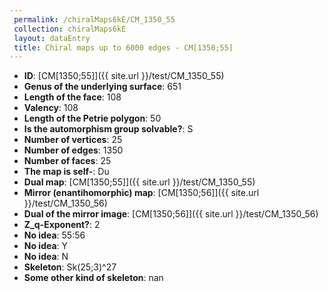 ```yaml
--- 
 permalink: /chiralMaps6kE/CM_1350_55 
 collection: chiralMaps6kE
 layout: dataEntry
 title: Chiral maps up to 6000 edges - CM[1350;55]
---
```


- **ID**: [CM[1350;55]]({{ site.url }}/test/CM_1350_55)
- **Genus of the underlying surface**: 651
- **Length of the face**: 108
- **Valency**: 108
- **Length of the Petrie polygon**: 50
- **Is the automorphism group solvable?**: S
- **Number of vertices**: 25
- **Number of edges**: 1350
- **Number of faces**: 25
- **The map is self-**: Du
- **Dual map**: [CM[1350;55]]({{ site.url }}/test/CM_1350_55)
- **Mirror (enantihomorphic) map**: [CM[1350;56]]({{ site.url }}/test/CM_1350_56)
- **Dual of the mirror image**: [CM[1350;56]]({{ site.url }}/test/CM_1350_56)
- **Z_q-Exponent?**: 2
- **No idea**:  55:56
- **No idea**: Y
- **No idea**: N
- **Skeleton**: Sk(25;3)^27
- **Some other kind of skeleton**: nan
